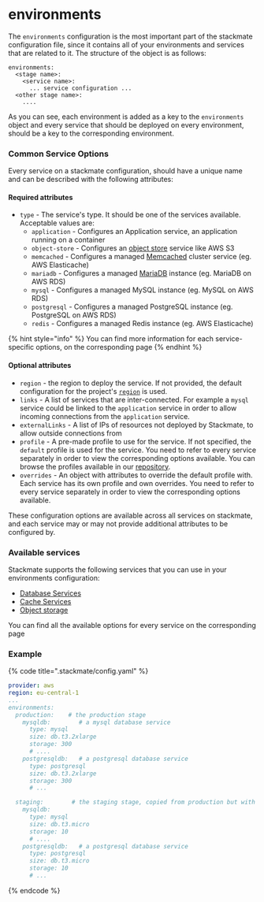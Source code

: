 # environments

The `environments` configuration is the most important part of the stackmate configuration file, since it contains all of your environments and services that are related to it. The structure of the object is as follows:

```
environments:
  <stage name>:
    <service name>:
      ... service configuration ...
  <other stage name>:
    ....
```

As you can see, each environment is added as a key to the `environments` object and every service that should be deployed on every environment, should be a key to the corresponding environment.

### Common Service Options

Every service on a stackmate configuration, should have a unique name and can be described with the following attributes:

#### Required attributes

* `type` - The service's type. It should be one of the services available. Acceptable values are:&#x20;
  * `application`  - Configures an Application service, an application running on a container
  * `object-store` - Configures an [object store](../object-storage.md) service like AWS S3
  * `memcached` - Configures a managed [Memcached](../cache-services.md) cluster service (eg. AWS Elasticache)&#x20;
  * `mariadb` - Configures a managed [MariaDB](../database-services.md) instance (eg. MariaDB on AWS RDS)
  * `mysql` - Configures a managed MySQL instance (eg. MySQL on AWS RDS)
  * `postgresql` - Configures a managed PostgreSQL instance (eg. PostgreSQL on AWS RDS)
  * `redis` - Configures a managed Redis instance (eg. AWS Elasticache)

{% hint style="info" %}
You can find more information for each service-specific options, on the corresponding page
{% endhint %}

#### Optional attributes

* `region` - the region to deploy the service. If not provided, the default configuration for the project's [`region`](region.md) is used.
* `links` - A list of services that are inter-connected. For example a `mysql` service could be linked to the `application` service in order to allow incoming connections from the `application` service.
* `externalLinks` - A list of IPs of resources not deployed by Stackmate, to allow outside connections from
* `profile` - A pre-made profile to use for the service. If not specified, the `default` profile is used for the service. You need to refer to every service separately in order to view the corresponding options available. You can browse the profiles available in our [repository](https://github.com/stackmate-io/stackmate/tree/main/src/services/providers/aws/profiles).
* `overrides` - An object with attributes to override the default profile with. Each service has its own profile and own overrides. You need to refer to every service separately in order to view the corresponding options available.

These configuration options are available across all services on stackmate, and each service may or may not provide additional attributes to be configured by.

### Available services

Stackmate supports the following services that you can use in your environments configuration:

* [Database Services](../database-services.md)
* [Cache Services](../cache-services.md)
* [Object storage](https://app.gitbook.com/o/1hvtqlSFUrlyNGJZFoLw/s/-MZRy1bgyIc6l7rYOrXd/\~/changes/61/services/object-storage)

You can find all the available options for every service on the corresponding page

### Example

{% code title=".stackmate/config.yaml" %}
```yaml
provider: aws
region: eu-central-1
...
environments:
  production:    # the production stage
    mysqldb:        # a mysql database service
      type: mysql
      size: db.t3.2xlarge
      storage: 300
      # ....
    postgresqldb:   # a postgresql database service
      type: postgresql
      size: db.t3.2xlarge
      storage: 300
      # ...

  staging:        # the staging stage, copied from production but with lower specs
    mysqldb:
      type: mysql
      size: db.t3.micro
      storage: 10
      # ....
    postgresqldb:   # a postgresql database service
      type: postgresql
      size: db.t3.micro
      storage: 10
      # ...
```
{% endcode %}

